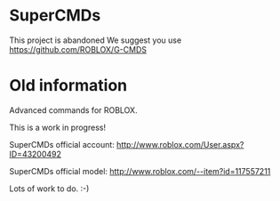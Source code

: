 SuperCMDs
=========

This project is abandoned
We suggest you use https://github.com/ROBLOX/G-CMDS


Old information
===============

Advanced commands for ROBLOX.

This is a work in progress!

SuperCMDs official account: http://www.roblox.com/User.aspx?ID=43200492

SuperCMDs official model: http://www.roblox.com/--item?id=117557211

Lots of work to do. :-)
